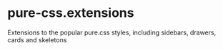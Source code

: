 # pure-css.extensions
Extensions to the popular pure.css styles, including sidebars, drawers, cards and skeletons
